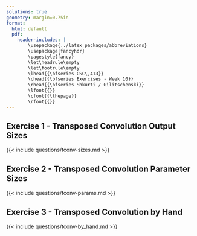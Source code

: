 ```yaml
---
solutions: true
geometry: margin=0.75in
format:
  html: default
  pdf:
    header-includes: |
        \usepackage{../latex_packages/abbreviations}
        \usepackage{fancyhdr}
        \pagestyle{fancy}
        \let\headrule\empty
        \let\footrule\empty
        \lhead{{\bfseries CSC\,413}}
        \chead{{\bfseries Exercises - Week 10}}
        \rhead{{\bfseries Shkurti / Gilitschenski}}
        \lfoot{{}}
        \cfoot{{\thepage}}
        \rfoot{{}}
---
```


## Exercise 1 - Transposed Convolution Output Sizes
{{< include questions/tconv-sizes.md >}}

## Exercise 2 - Transposed Convolution Parameter Sizes
{{< include questions/tconv-params.md >}}

## Exercise 3 - Transposed Convolution by Hand
{{< include questions/tconv-by_hand.md >}}